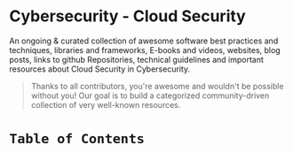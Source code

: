 #  Cybersecurity - Cloud Security

An ongoing & curated collection of awesome software best practices and techniques, libraries and frameworks, E-books and videos, websites, blog posts, links to github Repositories, technical guidelines and important resources about Cloud Security in Cybersecurity.
> Thanks to all contributors, you're awesome and wouldn't be possible without you! Our goal is to build a categorized community-driven collection of very well-known resources.

# `Table of Contents`

